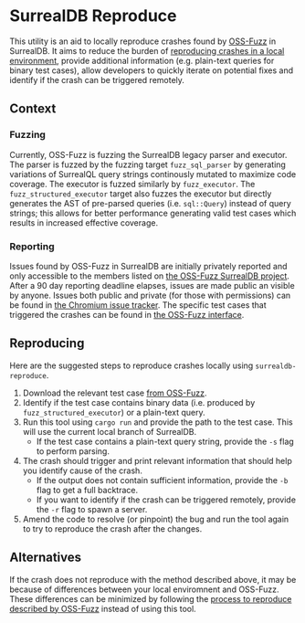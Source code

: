 # SurrealDB Reproduce

This utility is an aid to locally reproduce crashes found by [OSS-Fuzz](https://oss-fuzz.com/) in SurrealDB. It aims to reduce the burden of [reproducing crashes in a local environment](https://google.github.io/oss-fuzz/advanced-topics/reproducing/), provide additional information (e.g. plain-text queries for binary test cases), allow developers to quickly iterate on potential fixes and identify if the crash can be triggered remotely.

## Context

### Fuzzing

Currently, OSS-Fuzz is fuzzing the SurrealDB legacy parser and executor. The parser is fuzzed by the fuzzing target `fuzz_sql_parser` by generating variations of SurrealQL query strings continously mutated to maximize code coverage. The executor is fuzzed similarly by `fuzz_executor`. The `fuzz_structured_executor` target also fuzzes the executor but directly generates the AST of pre-parsed queries (i.e. `sql::Query`) instead of query strings; this allows for better performance generating valid test cases which results in increased effective coverage.

### Reporting

Issues found by OSS-Fuzz in SurrealDB are initially privately reported and only accessible to the members listed on [the OSS-Fuzz SurrealDB project](https://github.com/google/oss-fuzz/blob/master/projects/surrealdb/project.yaml#L5). After a 90 day reporting deadline elapses, issues are made public an visible by anyone. Issues both public and private (for those with permissions) can be found in [the Chromium issue tracker](https://oss-fuzz.com/testcases?open=yes&project=surrealdb). The specific test cases that triggered the crashes can be found in [the OSS-Fuzz interface](https://oss-fuzz.com/testcases?open=yes&project=surrealdb).

## Reproducing

Here are the suggested steps to reproduce crashes locally using `surrealdb-reproduce`.

1. Download the relevant test case [from OSS-Fuzz](https://oss-fuzz.com/testcases?open=yes&project=surrealdb).
2. Identify if the test case contains binary data (i.e. produced by `fuzz_structured_executor`) or a plain-text query.
3. Run this tool using `cargo run` and provide the path to the test case. This will use the current local branch of SurrealDB.
   - If the test case contains a plain-text query string, provide the `-s` flag to perform parsing.
4. The crash should trigger and print relevant information that should help you identify cause of the crash.
   - If the output does not contain sufficient information, provide the `-b` flag to get a full backtrace.
   - If you want to identify if the crash can be triggered remotely, provide the `-r` flag to spawn a server.
5. Amend the code to resolve (or pinpoint) the bug and run the tool again to try to reproduce the crash after the changes.

## Alternatives

If the crash does not reproduce with the method described above, it may be because of differences between your local enviromnent and OSS-Fuzz. These differences can be minimized by following the [process to reproduce described by OSS-Fuzz](https://google.github.io/oss-fuzz/advanced-topics/reproducing/) instead of using this tool.
